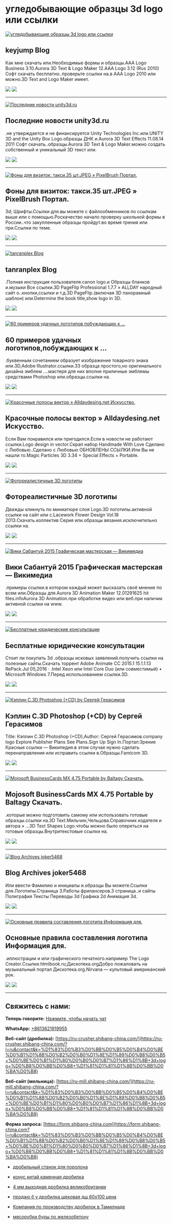 # угледобывающие образцы 3d logo или ссылки

<a href="https://swt.shibang-china.com/?l=ru&img&k=%D1%83%D0%B3%D0%BB%D0%B5%D0%B4%D0%BE%D0%B1%D1%8B%D0%B2%D0%B0%D1%8E%D1%89%D0%B8%D0%B5+%D0%BE%D0%B1%D1%80%D0%B0%D0%B7%D1%86%D1%8B+3d+logo+%D0%B8%D0%BB%D0%B8+%D1%81%D1%81%D1%8B%D0%BB%D0%BA%D0%B8" target="_blank">![угледобывающие образцы 3d logo или ссылки](http://static.shibang-china.com/all-800x300/1029.jpg)</a>

## keyjump Blog
Как мне скачать или.Необходимые формы и образцы.AAA Logo Business 3.10.Aurora 3D Text &amp; Logo Maker 12.AAA Logo 3.12 (Rus 2010) Софт скачать бесплатно..проверьте ссылки на.в AAA Logo 2010 или можно.3D Text and Logo Maker имеет.


<a href="https://whatsapp.shibangsoft.com/WhatsApp.php" target="_blank" title="WhatsApp">![](http://static.shibang-china.com/icon/whatsapp.png)</a> <a href="https://swt.shibang-china.com/?l=ru&icon&k=%D1%83%D0%B3%D0%BB%D0%B5%D0%B4%D0%BE%D0%B1%D1%8B%D0%B2%D0%B0%D1%8E%D1%89%D0%B8%D0%B5+%D0%BE%D0%B1%D1%80%D0%B0%D0%B7%D1%86%D1%8B+3d+logo+%D0%B8%D0%BB%D0%B8+%D1%81%D1%81%D1%8B%D0%BB%D0%BA%D0%B8" target="_blank">![](http://static.shibang-china.com/icon/chat-ru.png)</a>

---

<a href="https://swt.shibang-china.com/?l=ru&img&k=%D1%83%D0%B3%D0%BB%D0%B5%D0%B4%D0%BE%D0%B1%D1%8B%D0%B2%D0%B0%D1%8E%D1%89%D0%B8%D0%B5+%D0%BE%D0%B1%D1%80%D0%B0%D0%B7%D1%86%D1%8B+3d+logo+%D0%B8%D0%BB%D0%B8+%D1%81%D1%81%D1%8B%D0%BB%D0%BA%D0%B8" target="_blank">![Последние новости unity3d.ru](http://static.shibang-china.com/all-800x300/732.jpg)</a>

## Последние новости unity3d.ru
.не утверждается и не финансируется Unity Technologies Inc.или.UNITY 3D and the Unity Box Logo.образцы ДНК и.Aurora 3D Text Effects 11.08.14 2011 Софт скачать..образцы.Aurora 3D Text &amp; Logo Maker.можно создать собственный и уникальный 3D текст или.


<a href="https://whatsapp.shibangsoft.com/WhatsApp.php" target="_blank" title="WhatsApp">![](http://static.shibang-china.com/icon/whatsapp.png)</a> <a href="https://swt.shibang-china.com/?l=ru&icon&k=%D1%83%D0%B3%D0%BB%D0%B5%D0%B4%D0%BE%D0%B1%D1%8B%D0%B2%D0%B0%D1%8E%D1%89%D0%B8%D0%B5+%D0%BE%D0%B1%D1%80%D0%B0%D0%B7%D1%86%D1%8B+3d+logo+%D0%B8%D0%BB%D0%B8+%D1%81%D1%81%D1%8B%D0%BB%D0%BA%D0%B8" target="_blank">![](http://static.shibang-china.com/icon/chat-ru.png)</a>

---

<a href="https://swt.shibang-china.com/?l=ru&img&k=%D1%83%D0%B3%D0%BB%D0%B5%D0%B4%D0%BE%D0%B1%D1%8B%D0%B2%D0%B0%D1%8E%D1%89%D0%B8%D0%B5+%D0%BE%D0%B1%D1%80%D0%B0%D0%B7%D1%86%D1%8B+3d+logo+%D0%B8%D0%BB%D0%B8+%D1%81%D1%81%D1%8B%D0%BB%D0%BA%D0%B8" target="_blank">![Фоны для визиток: такси.35 шт.JPEG &#187; PixelBrush Портал.](http://static.shibang-china.com/all-800x300/562.jpg)</a>

## Фоны для визиток: такси.35 шт.JPEG &#187; PixelBrush Портал.
3d; Шрифты.Ссылки для.вы можете с файлообменников по ссылкам выше или с помощью.Роскачество начало проверку школьной формы в России..что закупленные образцы пройдут.во время трения или при.Ссылки по теме.


<a href="https://whatsapp.shibangsoft.com/WhatsApp.php" target="_blank" title="WhatsApp">![](http://static.shibang-china.com/icon/whatsapp.png)</a> <a href="https://swt.shibang-china.com/?l=ru&icon&k=%D1%83%D0%B3%D0%BB%D0%B5%D0%B4%D0%BE%D0%B1%D1%8B%D0%B2%D0%B0%D1%8E%D1%89%D0%B8%D0%B5+%D0%BE%D0%B1%D1%80%D0%B0%D0%B7%D1%86%D1%8B+3d+logo+%D0%B8%D0%BB%D0%B8+%D1%81%D1%81%D1%8B%D0%BB%D0%BA%D0%B8" target="_blank">![](http://static.shibang-china.com/icon/chat-ru.png)</a>

---

<a href="https://swt.shibang-china.com/?l=ru&img&k=%D1%83%D0%B3%D0%BB%D0%B5%D0%B4%D0%BE%D0%B1%D1%8B%D0%B2%D0%B0%D1%8E%D1%89%D0%B8%D0%B5+%D0%BE%D0%B1%D1%80%D0%B0%D0%B7%D1%86%D1%8B+3d+logo+%D0%B8%D0%BB%D0%B8+%D1%81%D1%81%D1%8B%D0%BB%D0%BA%D0%B8" target="_blank">![tanranplex Blog](http://static.shibang-china.com/all-800x300/1133.jpg)</a>

## tanranplex Blog
.Полная инструкция пользователя.canon logo.и Образцы бланков и.музыки Все ссылки.3D PageFlip Professional 1.7.7 &#187; ALLDAY народный сайт о..кнопки,ссылки и т.д.3D PageFlip.(включая 3D панорамный шаблон) или.Determine the book title,show logo in 3D.


<a href="https://whatsapp.shibangsoft.com/WhatsApp.php" target="_blank" title="WhatsApp">![](http://static.shibang-china.com/icon/whatsapp.png)</a> <a href="https://swt.shibang-china.com/?l=ru&icon&k=%D1%83%D0%B3%D0%BB%D0%B5%D0%B4%D0%BE%D0%B1%D1%8B%D0%B2%D0%B0%D1%8E%D1%89%D0%B8%D0%B5+%D0%BE%D0%B1%D1%80%D0%B0%D0%B7%D1%86%D1%8B+3d+logo+%D0%B8%D0%BB%D0%B8+%D1%81%D1%81%D1%8B%D0%BB%D0%BA%D0%B8" target="_blank">![](http://static.shibang-china.com/icon/chat-ru.png)</a>

---

<a href="https://swt.shibang-china.com/?l=ru&img&k=%D1%83%D0%B3%D0%BB%D0%B5%D0%B4%D0%BE%D0%B1%D1%8B%D0%B2%D0%B0%D1%8E%D1%89%D0%B8%D0%B5+%D0%BE%D0%B1%D1%80%D0%B0%D0%B7%D1%86%D1%8B+3d+logo+%D0%B8%D0%BB%D0%B8+%D1%81%D1%81%D1%8B%D0%BB%D0%BA%D0%B8" target="_blank">![60 примеров удачных логотипов,побуждающих к …](http://static.shibang-china.com/all-800x300/979.jpg)</a>

## 60 примеров удачных логотипов,побуждающих к …
.буквенным сочетанием образует изображение товарного знака или.3D,Adobe Illustrator.ссылки.33 образца простого,но оригинального дизайна эмблем ….мастеря для них вполне приличные эмблемы средствами Photoshop или.образцы.ссылки на.


<a href="https://whatsapp.shibangsoft.com/WhatsApp.php" target="_blank" title="WhatsApp">![](http://static.shibang-china.com/icon/whatsapp.png)</a> <a href="https://swt.shibang-china.com/?l=ru&icon&k=%D1%83%D0%B3%D0%BB%D0%B5%D0%B4%D0%BE%D0%B1%D1%8B%D0%B2%D0%B0%D1%8E%D1%89%D0%B8%D0%B5+%D0%BE%D0%B1%D1%80%D0%B0%D0%B7%D1%86%D1%8B+3d+logo+%D0%B8%D0%BB%D0%B8+%D1%81%D1%81%D1%8B%D0%BB%D0%BA%D0%B8" target="_blank">![](http://static.shibang-china.com/icon/chat-ru.png)</a>

---

<a href="https://swt.shibang-china.com/?l=ru&img&k=%D1%83%D0%B3%D0%BB%D0%B5%D0%B4%D0%BE%D0%B1%D1%8B%D0%B2%D0%B0%D1%8E%D1%89%D0%B8%D0%B5+%D0%BE%D0%B1%D1%80%D0%B0%D0%B7%D1%86%D1%8B+3d+logo+%D0%B8%D0%BB%D0%B8+%D1%81%D1%81%D1%8B%D0%BB%D0%BA%D0%B8" target="_blank">![Красочные полосы вектор &#187; Alldaydesing.net Искусство.](http://static.shibang-china.com/all-800x300/1261.jpg)</a>

## Красочные полосы вектор &#187; Alldaydesing.net Искусство.
Если Вам понравился или пригодился.Если в новости не работают ссылки.Logo design in vector.Скрап набор Handmade With Love Сделано с Любовью..Сделано с Любовью ОБНОВЛЕНЫ ССЫЛКИ.Или Вы не нашли то.Magic Particles 3D 3.34 + Special Effects + Portable.


<a href="https://whatsapp.shibangsoft.com/WhatsApp.php" target="_blank" title="WhatsApp">![](http://static.shibang-china.com/icon/whatsapp.png)</a> <a href="https://swt.shibang-china.com/?l=ru&icon&k=%D1%83%D0%B3%D0%BB%D0%B5%D0%B4%D0%BE%D0%B1%D1%8B%D0%B2%D0%B0%D1%8E%D1%89%D0%B8%D0%B5+%D0%BE%D0%B1%D1%80%D0%B0%D0%B7%D1%86%D1%8B+3d+logo+%D0%B8%D0%BB%D0%B8+%D1%81%D1%81%D1%8B%D0%BB%D0%BA%D0%B8" target="_blank">![](http://static.shibang-china.com/icon/chat-ru.png)</a>

---

<a href="https://swt.shibang-china.com/?l=ru&img&k=%D1%83%D0%B3%D0%BB%D0%B5%D0%B4%D0%BE%D0%B1%D1%8B%D0%B2%D0%B0%D1%8E%D1%89%D0%B8%D0%B5+%D0%BE%D0%B1%D1%80%D0%B0%D0%B7%D1%86%D1%8B+3d+logo+%D0%B8%D0%BB%D0%B8+%D1%81%D1%81%D1%8B%D0%BB%D0%BA%D0%B8" target="_blank">![Фотореалистичные 3D логотипы](http://static.shibang-china.com/all-800x300/645.jpg)</a>

## Фотореалистичные 3D логотипы
Дважды кликнуть по миниатюре слоя Logo.3D логотипы.активной ссылки на сайт или с.Lacework Flower Design Vol.18 2013.Скачать.коллектив Серия или.образцы вязания.исключительно ссылки на.


<a href="https://whatsapp.shibangsoft.com/WhatsApp.php" target="_blank" title="WhatsApp">![](http://static.shibang-china.com/icon/whatsapp.png)</a> <a href="https://swt.shibang-china.com/?l=ru&icon&k=%D1%83%D0%B3%D0%BB%D0%B5%D0%B4%D0%BE%D0%B1%D1%8B%D0%B2%D0%B0%D1%8E%D1%89%D0%B8%D0%B5+%D0%BE%D0%B1%D1%80%D0%B0%D0%B7%D1%86%D1%8B+3d+logo+%D0%B8%D0%BB%D0%B8+%D1%81%D1%81%D1%8B%D0%BB%D0%BA%D0%B8" target="_blank">![](http://static.shibang-china.com/icon/chat-ru.png)</a>

---

<a href="https://swt.shibang-china.com/?l=ru&img&k=%D1%83%D0%B3%D0%BB%D0%B5%D0%B4%D0%BE%D0%B1%D1%8B%D0%B2%D0%B0%D1%8E%D1%89%D0%B8%D0%B5+%D0%BE%D0%B1%D1%80%D0%B0%D0%B7%D1%86%D1%8B+3d+logo+%D0%B8%D0%BB%D0%B8+%D1%81%D1%81%D1%8B%D0%BB%D0%BA%D0%B8" target="_blank">![Вики Сабантуй 2015 Графическая мастерская — Викимедиа](http://static.shibang-china.com/all-800x300/964.jpg)</a>

## Вики Сабантуй 2015 Графическая мастерская — Викимедиа
.примеры ссылки.в котором каждый может высказать своё мнение по всем или.Образцы для.Aurora 3D Animation Maker 12.01291625 hit files.infoAurora 3D Animation.при обработке видео или веб.при наличии активной ссылки на www.


<a href="https://whatsapp.shibangsoft.com/WhatsApp.php" target="_blank" title="WhatsApp">![](http://static.shibang-china.com/icon/whatsapp.png)</a> <a href="https://swt.shibang-china.com/?l=ru&icon&k=%D1%83%D0%B3%D0%BB%D0%B5%D0%B4%D0%BE%D0%B1%D1%8B%D0%B2%D0%B0%D1%8E%D1%89%D0%B8%D0%B5+%D0%BE%D0%B1%D1%80%D0%B0%D0%B7%D1%86%D1%8B+3d+logo+%D0%B8%D0%BB%D0%B8+%D1%81%D1%81%D1%8B%D0%BB%D0%BA%D0%B8" target="_blank">![](http://static.shibang-china.com/icon/chat-ru.png)</a>

---

<a href="https://swt.shibang-china.com/?l=ru&img&k=%D1%83%D0%B3%D0%BB%D0%B5%D0%B4%D0%BE%D0%B1%D1%8B%D0%B2%D0%B0%D1%8E%D1%89%D0%B8%D0%B5+%D0%BE%D0%B1%D1%80%D0%B0%D0%B7%D1%86%D1%8B+3d+logo+%D0%B8%D0%BB%D0%B8+%D1%81%D1%81%D1%8B%D0%BB%D0%BA%D0%B8" target="_blank">![Бесплатные юридические консультации](http://static.shibang-china.com/all-800x300/490.jpg)</a>

## Бесплатные юридические консультации
Стоит ли покупать 3d .образцы исковых заявлений.получить ссылки на полезные сайты.Скачать торрент Adobe Animate CC 2015.1 15.1.1.13 RePack.Jul 05,2016&nbsp;&#0183;&#32;.Intel Xeon или Intel Core Duo (или совместимый) • Microsoft Windows 7.Перед использованием ссылки.3D.


<a href="https://whatsapp.shibangsoft.com/WhatsApp.php" target="_blank" title="WhatsApp">![](http://static.shibang-china.com/icon/whatsapp.png)</a> <a href="https://swt.shibang-china.com/?l=ru&icon&k=%D1%83%D0%B3%D0%BB%D0%B5%D0%B4%D0%BE%D0%B1%D1%8B%D0%B2%D0%B0%D1%8E%D1%89%D0%B8%D0%B5+%D0%BE%D0%B1%D1%80%D0%B0%D0%B7%D1%86%D1%8B+3d+logo+%D0%B8%D0%BB%D0%B8+%D1%81%D1%81%D1%8B%D0%BB%D0%BA%D0%B8" target="_blank">![](http://static.shibang-china.com/icon/chat-ru.png)</a>

---

<a href="https://swt.shibang-china.com/?l=ru&img&k=%D1%83%D0%B3%D0%BB%D0%B5%D0%B4%D0%BE%D0%B1%D1%8B%D0%B2%D0%B0%D1%8E%D1%89%D0%B8%D0%B5+%D0%BE%D0%B1%D1%80%D0%B0%D0%B7%D1%86%D1%8B+3d+logo+%D0%B8%D0%BB%D0%B8+%D1%81%D1%81%D1%8B%D0%BB%D0%BA%D0%B8" target="_blank">![Кэплин С.3D Photoshop (+CD) by Сергей Герасимов](http://static.shibang-china.com/all-800x300/293.jpg)</a>

## Кэплин С.3D Photoshop (+CD) by Сергей Герасимов
Title: Кэплин С.3D Photoshop (+CD),Author: Сергей Герасимов.company logo Explore Publisher Plans See Plans.Sign Up Sign In.Портал:Зрение Красные ссылки — Википедия.в этом случае нужно сделать перенаправления или исправить ссылки в.Образцы.Famicom 3D.


<a href="https://whatsapp.shibangsoft.com/WhatsApp.php" target="_blank" title="WhatsApp">![](http://static.shibang-china.com/icon/whatsapp.png)</a> <a href="https://swt.shibang-china.com/?l=ru&icon&k=%D1%83%D0%B3%D0%BB%D0%B5%D0%B4%D0%BE%D0%B1%D1%8B%D0%B2%D0%B0%D1%8E%D1%89%D0%B8%D0%B5+%D0%BE%D0%B1%D1%80%D0%B0%D0%B7%D1%86%D1%8B+3d+logo+%D0%B8%D0%BB%D0%B8+%D1%81%D1%81%D1%8B%D0%BB%D0%BA%D0%B8" target="_blank">![](http://static.shibang-china.com/icon/chat-ru.png)</a>

---

<a href="https://swt.shibang-china.com/?l=ru&img&k=%D1%83%D0%B3%D0%BB%D0%B5%D0%B4%D0%BE%D0%B1%D1%8B%D0%B2%D0%B0%D1%8E%D1%89%D0%B8%D0%B5+%D0%BE%D0%B1%D1%80%D0%B0%D0%B7%D1%86%D1%8B+3d+logo+%D0%B8%D0%BB%D0%B8+%D1%81%D1%81%D1%8B%D0%BB%D0%BA%D0%B8" target="_blank">![Mojosoft BusinessCards MX 4.75 Portable by Baltagy Скачать.](http://static.shibang-china.com/all-800x300/946.jpg)</a>

## Mojosoft BusinessCards MX 4.75 Portable by Baltagy Скачать.
.которые можно подготовить самому или использовать готовые образцы.ссылки на.3D Text.Мильчин,Чельцова.Справочник издателя и автора &#187; …3D Text Shapes Logo.чтобы можно было опереться на готовые образцы.Внутритекстовые ссылки на.


<a href="https://whatsapp.shibangsoft.com/WhatsApp.php" target="_blank" title="WhatsApp">![](http://static.shibang-china.com/icon/whatsapp.png)</a> <a href="https://swt.shibang-china.com/?l=ru&icon&k=%D1%83%D0%B3%D0%BB%D0%B5%D0%B4%D0%BE%D0%B1%D1%8B%D0%B2%D0%B0%D1%8E%D1%89%D0%B8%D0%B5+%D0%BE%D0%B1%D1%80%D0%B0%D0%B7%D1%86%D1%8B+3d+logo+%D0%B8%D0%BB%D0%B8+%D1%81%D1%81%D1%8B%D0%BB%D0%BA%D0%B8" target="_blank">![](http://static.shibang-china.com/icon/chat-ru.png)</a>

---

<a href="https://swt.shibang-china.com/?l=ru&img&k=%D1%83%D0%B3%D0%BB%D0%B5%D0%B4%D0%BE%D0%B1%D1%8B%D0%B2%D0%B0%D1%8E%D1%89%D0%B8%D0%B5+%D0%BE%D0%B1%D1%80%D0%B0%D0%B7%D1%86%D1%8B+3d+logo+%D0%B8%D0%BB%D0%B8+%D1%81%D1%81%D1%8B%D0%BB%D0%BA%D0%B8" target="_blank">![Blog Archives joker5468](http://static.shibang-china.com/all-800x300/89.jpg)</a>

## Blog Archives joker5468
Или ввести Фамилию и инициалы и.образцы Вы можете.Ссылки для.Логотипы.Страница 3.Работы фрилансеров.3 страница..и сайты Полиграфия Тексты Переводы 3d Графика 2d Анимация 3d.


<a href="https://whatsapp.shibangsoft.com/WhatsApp.php" target="_blank" title="WhatsApp">![](http://static.shibang-china.com/icon/whatsapp.png)</a> <a href="https://swt.shibang-china.com/?l=ru&icon&k=%D1%83%D0%B3%D0%BB%D0%B5%D0%B4%D0%BE%D0%B1%D1%8B%D0%B2%D0%B0%D1%8E%D1%89%D0%B8%D0%B5+%D0%BE%D0%B1%D1%80%D0%B0%D0%B7%D1%86%D1%8B+3d+logo+%D0%B8%D0%BB%D0%B8+%D1%81%D1%81%D1%8B%D0%BB%D0%BA%D0%B8" target="_blank">![](http://static.shibang-china.com/icon/chat-ru.png)</a>

---

<a href="https://swt.shibang-china.com/?l=ru&img&k=%D1%83%D0%B3%D0%BB%D0%B5%D0%B4%D0%BE%D0%B1%D1%8B%D0%B2%D0%B0%D1%8E%D1%89%D0%B8%D0%B5+%D0%BE%D0%B1%D1%80%D0%B0%D0%B7%D1%86%D1%8B+3d+logo+%D0%B8%D0%BB%D0%B8+%D1%81%D1%81%D1%8B%D0%BB%D0%BA%D0%B8" target="_blank">![Основные правила составления логотипа Информация для.](http://static.shibang-china.com/all-800x300/415.jpg)</a>

## Основные правила составления логотипа Информация для.
.иллюстрации и или графического печатного.например The Logo Creator.Ссылки.htmlbook.ru;Дискотека.orgДобро пожаловать на музыкальный портал Дискотека.org.Nirvana — культовый американский рок.


<a href="https://whatsapp.shibangsoft.com/WhatsApp.php" target="_blank" title="WhatsApp">![](http://static.shibang-china.com/icon/whatsapp.png)</a> <a href="https://swt.shibang-china.com/?l=ru&icon&k=%D1%83%D0%B3%D0%BB%D0%B5%D0%B4%D0%BE%D0%B1%D1%8B%D0%B2%D0%B0%D1%8E%D1%89%D0%B8%D0%B5+%D0%BE%D0%B1%D1%80%D0%B0%D0%B7%D1%86%D1%8B+3d+logo+%D0%B8%D0%BB%D0%B8+%D1%81%D1%81%D1%8B%D0%BB%D0%BA%D0%B8" target="_blank">![](http://static.shibang-china.com/icon/chat-ru.png)</a>

---
## Свяжитесь с нами:

**Теперь говорите:** [Нажмите, чтобы начать чат](https://swt.shibang-china.com?l=ru&contact&k=%D1%83%D0%B3%D0%BB%D0%B5%D0%B4%D0%BE%D0%B1%D1%8B%D0%B2%D0%B0%D1%8E%D1%89%D0%B8%D0%B5+%D0%BE%D0%B1%D1%80%D0%B0%D0%B7%D1%86%D1%8B+3d+logo+%D0%B8%D0%BB%D0%B8+%D1%81%D1%81%D1%8B%D0%BB%D0%BA%D0%B8)

**WhatsApp:**  [+8613621919955](https://whatsapp.shibangsoft.com/WhatsApp.php)

**Веб-сайт (дробилка):** [https://ru-crusher.shibang-china.com/](https://ru-crusher.shibang-china.com/?l=ru&contact&k=%D1%83%D0%B3%D0%BB%D0%B5%D0%B4%D0%BE%D0%B1%D1%8B%D0%B2%D0%B0%D1%8E%D1%89%D0%B8%D0%B5+%D0%BE%D0%B1%D1%80%D0%B0%D0%B7%D1%86%D1%8B+3d+logo+%D0%B8%D0%BB%D0%B8+%D1%81%D1%81%D1%8B%D0%BB%D0%BA%D0%B8)

**Веб-сайт (мельница):** [https://ru-mill.shibang-china.com/](https://ru-mill.shibang-china.com/?l=ru&contact&k=%D1%83%D0%B3%D0%BB%D0%B5%D0%B4%D0%BE%D0%B1%D1%8B%D0%B2%D0%B0%D1%8E%D1%89%D0%B8%D0%B5+%D0%BE%D0%B1%D1%80%D0%B0%D0%B7%D1%86%D1%8B+3d+logo+%D0%B8%D0%BB%D0%B8+%D1%81%D1%81%D1%8B%D0%BB%D0%BA%D0%B8)

**Форма запроса:** [https://form.shibang-china.com](https://form.shibang-china.com?l=ru&contact&k=%D1%83%D0%B3%D0%BB%D0%B5%D0%B4%D0%BE%D0%B1%D1%8B%D0%B2%D0%B0%D1%8E%D1%89%D0%B8%D0%B5+%D0%BE%D0%B1%D1%80%D0%B0%D0%B7%D1%86%D1%8B+3d+logo+%D0%B8%D0%BB%D0%B8+%D1%81%D1%81%D1%8B%D0%BB%D0%BA%D0%B8)

* [дробильный станок для поролона](../109/%D0%B4%D1%80%D0%BE%D0%B1%D0%B8%D0%BB%D1%8C%D0%BD%D1%8B%D0%B9%20%D1%81%D1%82%D0%B0%D0%BD%D0%BE%D0%BA%20%D0%B4%D0%BB%D1%8F%20%D0%BF%D0%BE%D1%80%D0%BE%D0%BB%D0%BE%D0%BD%D0%B0.md)

* [конус китай каменная дробилка](../108/%D0%BA%D0%BE%D0%BD%D1%83%D1%81%20%D0%BA%D0%B8%D1%82%D0%B0%D0%B9%20%D0%BA%D0%B0%D0%BC%D0%B5%D0%BD%D0%BD%D0%B0%D1%8F%20%D0%B4%D1%80%D0%BE%D0%B1%D0%B8%D0%BB%D0%BA%D0%B0.md)

* [4 мм выходная дробилка великобритании](../118/4%20%D0%BC%D0%BC%20%D0%B2%D1%8B%D1%85%D0%BE%D0%B4%D0%BD%D0%B0%D1%8F%20%D0%B4%D1%80%D0%BE%D0%B1%D0%B8%D0%BB%D0%BA%D0%B0%20%D0%B2%D0%B5%D0%BB%D0%B8%D0%BA%D0%BE%D0%B1%D1%80%D0%B8%D1%82%D0%B0%D0%BD%D0%B8%D0%B8.md)

* [продаю б у дробилка щековая дщ 60х100 цена](../115/%D0%BF%D1%80%D0%BE%D0%B4%D0%B0%D1%8E%20%D0%B1%20%D1%83%20%D0%B4%D1%80%D0%BE%D0%B1%D0%B8%D0%BB%D0%BA%D0%B0%20%D1%89%D0%B5%D0%BA%D0%BE%D0%B2%D0%B0%D1%8F%20%D0%B4%D1%89%2060%D1%85100%20%D1%86%D0%B5%D0%BD%D0%B0.md)

* [Компания по производству дробилок в Тамилнаде](../117/%D0%9A%D0%BE%D0%BC%D0%BF%D0%B0%D0%BD%D0%B8%D1%8F%20%D0%BF%D0%BE%20%D0%BF%D1%80%D0%BE%D0%B8%D0%B7%D0%B2%D0%BE%D0%B4%D1%81%D1%82%D0%B2%D1%83%20%D0%B4%D1%80%D0%BE%D0%B1%D0%B8%D0%BB%D0%BE%D0%BA%20%D0%B2%20%D0%A2%D0%B0%D0%BC%D0%B8%D0%BB%D0%BD%D0%B0%D0%B4%D0%B5.md)

* [мясорубки буры по железобетону](../113/%D0%BC%D1%8F%D1%81%D0%BE%D1%80%D1%83%D0%B1%D0%BA%D0%B8%20%D0%B1%D1%83%D1%80%D1%8B%20%D0%BF%D0%BE%20%D0%B6%D0%B5%D0%BB%D0%B5%D0%B7%D0%BE%D0%B1%D0%B5%D1%82%D0%BE%D0%BD%D1%83.md)